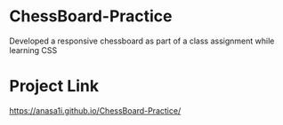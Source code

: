 # ChessBoard-Practice
Developed a responsive chessboard as part of a class assignment while learning CSS
# Project Link 
https://anasa1i.github.io/ChessBoard-Practice/

